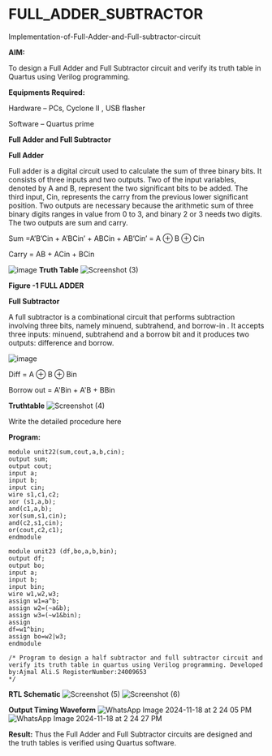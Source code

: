 # FULL_ADDER_SUBTRACTOR

Implementation-of-Full-Adder-and-Full-subtractor-circuit

**AIM:**

To design a Full Adder and Full Subtractor circuit and verify its truth table in Quartus using Verilog programming.

**Equipments Required:**

Hardware – PCs, Cyclone II , USB flasher

Software – Quartus prime

**Full Adder and Full Subtractor**

**Full Adder**

Full adder is a digital circuit used to calculate the sum of three binary bits. It consists of three inputs and two outputs. Two of the input variables, denoted by A and B, represent the two significant bits to be added. The third input, Cin, represents the carry from the previous lower significant position. Two outputs are necessary because the arithmetic sum of three binary digits ranges in value from 0 to 3, and binary 2 or 3 needs two digits. The two outputs are sum and carry.

Sum =A’B’Cin + A’BCin’ + ABCin + AB’Cin’ = A ⊕ B ⊕ Cin 

Carry = AB + ACin + BCin

![image](https://github.com/naavaneetha/FULL_ADDER_SUBTRACTOR/assets/154305477/0f30ba51-5ffb-4198-845f-18e054f675e7)
**Truth Table**
![Screenshot (3)](https://github.com/user-attachments/assets/15eeb76c-df14-4b72-b763-2deb57cfaec3)

**Figure -1 FULL ADDER**

**Full Subtractor**

A full subtractor is a combinational circuit that performs subtraction involving three bits, namely minuend, subtrahend, and borrow-in . It accepts three inputs: minuend, subtrahend and a borrow bit and it produces two outputs: difference and borrow.

![image](https://github.com/naavaneetha/FULL_ADDER_SUBTRACTOR/assets/154305477/02b24f51-ab51-4304-9ad6-7b81ffc1ead5)

Diff = A ⊕ B ⊕ Bin 

Borrow out = A'Bin + A'B + BBin

**Truthtable**
![Screenshot (4)](https://github.com/user-attachments/assets/3c3ce696-7d99-44d0-ad7b-0fc665d089c9)


Write the detailed procedure here

**Program:**
```
module unit22(sum,cout,a,b,cin);
output sum;
output cout;
input a;
input b;
input cin;
wire s1,c1,c2;
xor (s1,a,b);
and(c1,a,b);
xor(sum,s1,cin);
and(c2,s1,cin);
or(cout,c2,c1);
endmodule

module unit23 (df,bo,a,b,bin); 
output df; 
output bo; 
input a; 
input b; 
input bin; 
wire w1,w2,w3; 
assign w1=a^b; 
assign w2=(~a&b); 
assign w3=(~w1&bin); 
assign
df=w1^bin; 
assign bo=w2|w3; 
endmodule

/* Program to design a half subtractor and full subtractor circuit and verify its truth table in quartus using Verilog programming. Developed by:Ajmal Ali.S RegisterNumber:24009653
*/
```

**RTL Schematic**
![Screenshot (5)](https://github.com/user-attachments/assets/ec0d85bc-79ab-402a-a577-3af1456a206a)
![Screenshot (6)](https://github.com/user-attachments/assets/f72bbde9-18ae-4f32-b246-0c024a6a392f)


**Output Timing Waveform**
![WhatsApp Image 2024-11-18 at 2 24 05 PM](https://github.com/user-attachments/assets/32197666-5a0e-4311-8dbb-57049725381b)
![WhatsApp Image 2024-11-18 at 2 24 27 PM](https://github.com/user-attachments/assets/c9089645-8e2e-4eac-988f-721f74253ca0)


**Result:**
Thus the Full Adder and Full Subtractor circuits are designed and the truth tables is verified using Quartus software.



